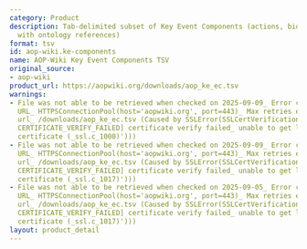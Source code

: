```yaml
---
category: Product
description: Tab-delimited subset of Key Event Components (actions, biological objects/processes
  with ontology references)
format: tsv
id: aop-wiki.ke-components
name: AOP-Wiki Key Event Components TSV
original_source:
- aop-wiki
product_url: https://aopwiki.org/downloads/aop_ke_ec.tsv
warnings:
- File was not able to be retrieved when checked on 2025-09-09_ Error connecting to
  URL_ HTTPSConnectionPool(host='aopwiki.org', port=443)_ Max retries exceeded with
  url_ /downloads/aop_ke_ec.tsv (Caused by SSLError(SSLCertVerificationError(1, '[SSL_
  CERTIFICATE_VERIFY_FAILED] certificate verify failed_ unable to get local issuer
  certificate (_ssl.c_1000)')))
- File was not able to be retrieved when checked on 2025-09-09_ Error connecting to
  URL_ HTTPSConnectionPool(host='aopwiki.org', port=443)_ Max retries exceeded with
  url_ /downloads/aop_ke_ec.tsv (Caused by SSLError(SSLCertVerificationError(1, '[SSL_
  CERTIFICATE_VERIFY_FAILED] certificate verify failed_ unable to get local issuer
  certificate (_ssl.c_1017)')))
- File was not able to be retrieved when checked on 2025-09-05_ Error connecting to
  URL_ HTTPSConnectionPool(host='aopwiki.org', port=443)_ Max retries exceeded with
  url_ /downloads/aop_ke_ec.tsv (Caused by SSLError(SSLCertVerificationError(1, '[SSL_
  CERTIFICATE_VERIFY_FAILED] certificate verify failed_ unable to get local issuer
  certificate (_ssl.c_1017)')))
layout: product_detail
---
```

